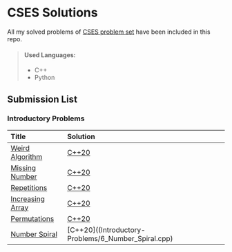 # CSES Solutions
All my solved problems of [CSES problem set](https://cses.fi/problemset/list/) have been included in this repo.
> #### Used Languages:
> * C++
> * Python

## Submission List
### Introductory Problems
| Title | Solution |
| :-----| :------|
| [Weird Algorithm](https://cses.fi/problemset/task/1068) | [C++20](/Introductory-Problems/1_Weird_Algorithm.cpp) |
[Missing Number](https://cses.fi/problemset/task/1083)|[C++20](/Introductory-Problems/2_Missing_Number.cpp)
[Repetitions](https://cses.fi/problemset/task/1083)|[C++20](/Introductory-Problems/3_Repetitions.cpp)
[Increasing Array](https://cses.fi/problemset/task/1094/)|[C++20](/Introductory-Problems/4_Increasing_Array.cpp)
[Permutations](https://cses.fi/problemset/task/1070)|[C++20](Introductory-Problems/5_Permutations.cpp)
[Number Spiral](https://cses.fi/problemset/task/1071)|[C++20]((Introductory-Problems/6_Number_Spiral.cpp)
